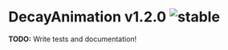 
# DecayAnimation v1.2.0 ![stable](https://img.shields.io/badge/stability-stable-4EBA0F.svg?style=flat)

**TODO:** Write tests and documentation!
